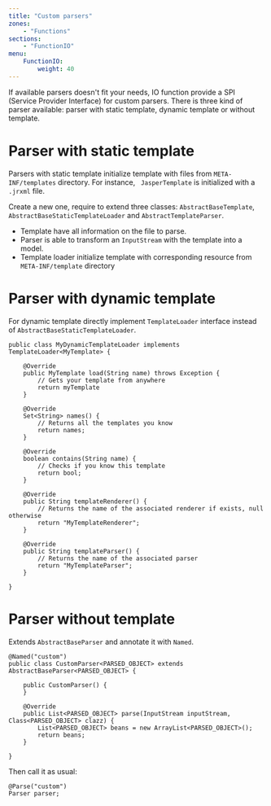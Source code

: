 ```yaml
---
title: "Custom parsers"
zones:
    - "Functions"
sections:
    - "FunctionIO"
menu:
    FunctionIO:
        weight: 40
---
```


If available parsers doesn't fit your needs, IO function provide a SPI (Service Provider Interface) for custom parsers.
There is three kind of parser available: parser with static template, dynamic template or without template.

# Parser with static template
Parsers with static template initialize template with files from `META-INF/templates` directory. For instance, `
JasperTemplate` is initialized with a `.jrxml` file.

Create a new one, require to extend three classes: `AbstractBaseTemplate`, `AbstractBaseStaticTemplateLoader` and
`AbstractTemplateParser`.

- Template have all information on the file to parse.
- Parser is able to transform an `InputStream` with the template into a model.
- Template loader initialize template with corresponding resource from `META-INF/template` directory

# Parser with dynamic template

For dynamic template directly implement `TemplateLoader` interface instead of `AbstractBaseStaticTemplateLoader`.

	public class MyDynamicTemplateLoader implements TemplateLoader<MyTemplate> {

		@Override
		public MyTemplate load(String name) throws Exception {
			// Gets your template from anywhere
			return myTemplate
		}

		@Override
		Set<String> names() {
			// Returns all the templates you know
			return names;
		}

		@Override
		boolean contains(String name) {
			// Checks if you know this template
			return bool;
		}

		@Override
		public String templateRenderer() {
			// Returns the name of the associated renderer if exists, null otherwise
			return "MyTemplateRenderer";
		}

		@Override
		public String templateParser() {
			// Returns the name of the associated parser
			return "MyTemplateParser";
		}

	}

# Parser without template

Extends `AbstractBaseParser` and annotate it with `Named`.


	@Named("custom")
	public class CustomParser<PARSED_OBJECT> extends AbstractBaseParser<PARSED_OBJECT> {

		public CustomParser() {
		}

		@Override
		public List<PARSED_OBJECT> parse(InputStream inputStream, Class<PARSED_OBJECT> clazz) {
            List<PARSED_OBJECT> beans = new ArrayList<PARSED_OBJECT>();
			return beans;
		}

	}

Then call it as usual:

	@Parse("custom")
	Parser parser;